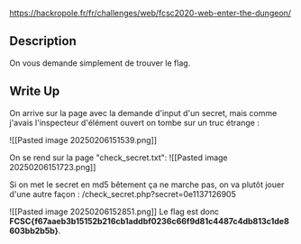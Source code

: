 
https://hackropole.fr/fr/challenges/web/fcsc2020-web-enter-the-dungeon/

## Description

On vous demande simplement de trouver le flag.

## Write Up

On arrive sur la page avec la demande d'input d'un secret, mais comme j'avais l'inspecteur d'élément ouvert on tombe sur un truc étrange :

![[Pasted image 20250206151539.png]]

On se rend sur la page "check_secret.txt":
![[Pasted image 20250206151723.png]]

Si on met le secret en md5 bêtement ça ne marche pas, on va plutôt jouer d'une autre façon : /check_secret.php?secret=0e1137126905

![[Pasted image 20250206152851.png]]
Le flag est donc **FCSC{f67aaeb3b15152b216cb1addbf0236c66f9d81c4487c4db813c1de8603bb2b5b}**.